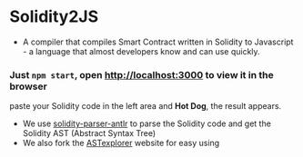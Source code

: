 # Solidity2JS  
- A compiler that compiles Smart Contract written in Solidity to Javascript - a language that almost developers know and can use quickly. 

### Just `npm start`, open [http://localhost:3000](http://localhost:3000) to view it in the browser
paste your Solidity code in the left area and **Hot Dog**, the result appears.


* We use [solidity-parser-antlr](https://github.com/federicobond/solidity-parser-antlr) to parse the Solidity code and get the Solidity AST (Abstract Syntax Tree)
* We also fork the [ASTexplorer](http://ASTexplorer.net) website for easy using
